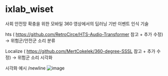 # ixlab_wiset
사회 안전망 확충을 위한 모바일 360 영상에서의 딥러닝 기반 이벤트 인식 기술 

hts ( https://github.com/RetroCirce/HTS-Audio-Transformer 참고 + 추가 수정)
-> 위험군/안전군 소리 분류

Localize ( https://github.com/MertCokelek/360-degree-SSSL 참고 + 추가 수정)
->  위험군 소리 시각화

시각화 예시 
/newline
![image](https://user-images.githubusercontent.com/98380084/209708310-dd2ad2e7-e208-4fdf-b51c-0627fdad1216.png)


